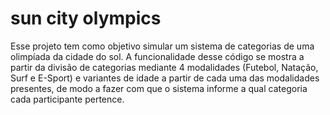 # sun city olympics

Esse projeto tem como objetivo simular um sistema de categorias de uma olimpíada da cidade do sol.
A funcionalidade desse código se mostra a partir da divisão de categorias mediante 4 modalidades (Futebol, Natação, Surf e E-Sport) e variantes de idade a partir de cada uma das modalidades presentes, de modo a fazer com que o sistema informe a qual categoria cada participante pertence.
